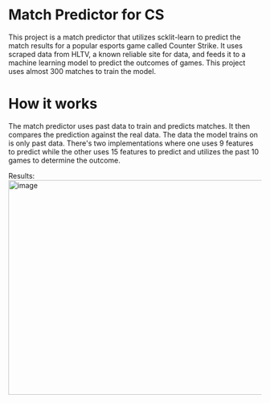 # Match Predictor for CS

This project is a match predictor that utilizes scklit-learn to predict the match results for a popular esports game called Counter Strike.
It uses scraped data from HLTV, a known reliable site for data, and feeds it to a machine learning model to predict
the outcomes of games. This project uses almost 300 matches to train the model.

# How it works
The match predictor uses past data to train and predicts matches. It then compares the prediction against the real data.
The data the model trains on is only past data. There's two implementations where one uses 9 features to predict while
the other uses 15 features to predict and utilizes the past 10 games to determine the outcome.

Results:
<img width="2427" height="427" alt="image" src="https://github.com/user-attachments/assets/b871eedf-19c3-4d31-a34a-86e8a5626347" />



